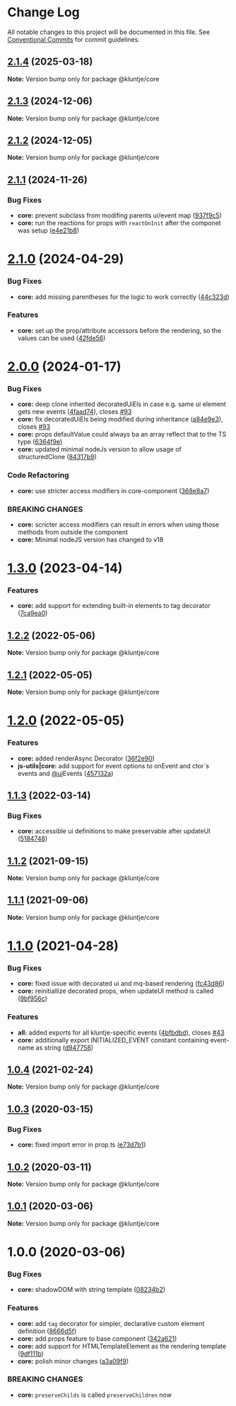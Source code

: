 # Change Log

All notable changes to this project will be documented in this file.
See [Conventional Commits](https://conventionalcommits.org) for commit guidelines.

## [2.1.4](https://github.com/kluntje/kluntje/tree/develop/packages/core/compare/@kluntje/core@2.1.3...@kluntje/core@2.1.4) (2025-03-18)

**Note:** Version bump only for package @kluntje/core





## [2.1.3](https://github.com/kluntje/kluntje/tree/develop/packages/core/compare/@kluntje/core@2.1.2...@kluntje/core@2.1.3) (2024-12-06)

**Note:** Version bump only for package @kluntje/core





## [2.1.2](https://github.com/kluntje/kluntje/tree/develop/packages/core/compare/@kluntje/core@2.1.1...@kluntje/core@2.1.2) (2024-12-05)

**Note:** Version bump only for package @kluntje/core





## [2.1.1](https://github.com/kluntje/kluntje/tree/develop/packages/core/compare/@kluntje/core@2.1.0...@kluntje/core@2.1.1) (2024-11-26)


### Bug Fixes

* **core:** prevent subclass from modifing parents ui/event map ([937f9c5](https://github.com/kluntje/kluntje/tree/develop/packages/core/commit/937f9c588b177a902042f1d2b4534c1a3e371fec))
* **core:** run the reactions for props with `reactOnInit` after the componet was setup ([e4e21b8](https://github.com/kluntje/kluntje/tree/develop/packages/core/commit/e4e21b88d4a774d39a894b5b80c8a91439c80782))





# [2.1.0](https://github.com/kluntje/kluntje/tree/develop/packages/core/compare/@kluntje/core@2.0.0...@kluntje/core@2.1.0) (2024-04-29)


### Bug Fixes

* **core:** add missing parentheses for the logic to work correctly ([44c323d](https://github.com/kluntje/kluntje/tree/develop/packages/core/commit/44c323d83da9ada6603e616d147e03003f477067))


### Features

* **core:** set up the prop/attribute accessors before the rendering, so the values can be used ([42fde56](https://github.com/kluntje/kluntje/tree/develop/packages/core/commit/42fde56a7387896d45f1aa10ad676345eb55e313))





# [2.0.0](https://github.com/kluntje/kluntje/tree/develop/packages/core/compare/@kluntje/core@1.3.0...@kluntje/core@2.0.0) (2024-01-17)


### Bug Fixes

* **core:** deep clone inherited decoratedUiEls in case e.g. same ui element gets new events ([4faad74](https://github.com/kluntje/kluntje/tree/develop/packages/core/commit/4faad745d424437ed804184c0cf6892a28c2941e)), closes [#93](https://github.com/kluntje/kluntje/tree/develop/packages/core/issues/93)
* **core:** fix decoratedUiEls being modified during inheritance ([a84e9e3](https://github.com/kluntje/kluntje/tree/develop/packages/core/commit/a84e9e3d51b0e9ed3286a1a0bb35315fa67109b3)), closes [#93](https://github.com/kluntje/kluntje/tree/develop/packages/core/issues/93)
* **core:** props defaultValue could always ba an array reflect that to the TS type ([6364f9e](https://github.com/kluntje/kluntje/tree/develop/packages/core/commit/6364f9e33790a0e3b837835ce72e5e6616c8eff7))
* **core:** updated minimal nodeJs version to allow usage of structuredClone ([84317b9](https://github.com/kluntje/kluntje/tree/develop/packages/core/commit/84317b9a6e38112290d8f7368dac6e407bc62331))


### Code Refactoring

* **core:** use stricter access modifiers in core-component ([368e8a7](https://github.com/kluntje/kluntje/tree/develop/packages/core/commit/368e8a7afc9d03184b7598b93c72234a6b669f6a))


### BREAKING CHANGES

* **core:** scricter access modifiers can result in errors when using those methods from
outside the component
* **core:** Minimal nodeJS version has changed to v18





# [1.3.0](https://github.com/kluntje/kluntje/tree/develop/packages/core/compare/@kluntje/core@1.2.2...@kluntje/core@1.3.0) (2023-04-14)


### Features

* **core:** add support for extending built-in elements to tag decorator ([7ca9ea0](https://github.com/kluntje/kluntje/tree/develop/packages/core/commit/7ca9ea0c72ee783085553b75898320f45dccb7ee))





## [1.2.2](https://github.com/kluntje/kluntje/tree/develop/packages/core/compare/@kluntje/core@1.2.1...@kluntje/core@1.2.2) (2022-05-06)

**Note:** Version bump only for package @kluntje/core





## [1.2.1](https://github.com/kluntje/kluntje/tree/develop/packages/core/compare/@kluntje/core@1.2.0...@kluntje/core@1.2.1) (2022-05-05)

**Note:** Version bump only for package @kluntje/core





# [1.2.0](https://github.com/kluntje/kluntje/tree/develop/packages/core/compare/@kluntje/core@1.1.3...@kluntje/core@1.2.0) (2022-05-05)


### Features

* **core:** added renderAsync Decorator ([36f2e90](https://github.com/kluntje/kluntje/tree/develop/packages/core/commit/36f2e909056d20f810b0fe86e8c1286335b3fd31))
* **js-utils|core:** add support for event options to onEvent and ctor`s events and  [@ui](https://github.com/ui)Events ([457132a](https://github.com/kluntje/kluntje/tree/develop/packages/core/commit/457132a6ac27bdec4ae0370d7a08ddd0530f9546))





## [1.1.3](https://github.com/kluntje/kluntje/tree/develop/packages/core/compare/@kluntje/core@1.1.2...@kluntje/core@1.1.3) (2022-03-14)


### Bug Fixes

* **core:** accessible ui definitions to make preservable after updateUI ([5184748](https://github.com/kluntje/kluntje/tree/develop/packages/core/commit/5184748dbdd29fa53e0054cac9fe4bddaa6e4601))





## [1.1.2](https://github.com/kluntje/kluntje/tree/develop/packages/core/compare/@kluntje/core@1.1.1...@kluntje/core@1.1.2) (2021-09-15)

**Note:** Version bump only for package @kluntje/core





## [1.1.1](https://github.com/kluntje/kluntje/tree/develop/packages/core/compare/@kluntje/core@1.1.0...@kluntje/core@1.1.1) (2021-09-06)

**Note:** Version bump only for package @kluntje/core





# [1.1.0](https://github.com/kluntje/kluntje/tree/develop/packages/core/compare/@kluntje/core@1.0.4...@kluntje/core@1.1.0) (2021-04-28)


### Bug Fixes

* **core:** fixed issue with decorated ui and mq-based rendering ([fc43d86](https://github.com/kluntje/kluntje/tree/develop/packages/core/commit/fc43d8612c334eb88cf5db496187a5dac5c42f17))
* **core:** reinitiallize decorated props, when updateUI method is called ([9bf956c](https://github.com/kluntje/kluntje/tree/develop/packages/core/commit/9bf956c9e4e8a41a3c085c27946f0823564db489))


### Features

* **all:** added exports for all kluntje-specific events ([4bfbdbd](https://github.com/kluntje/kluntje/tree/develop/packages/core/commit/4bfbdbd74a04fd0dd8696ef22736a25a7e7749c7)), closes [#43](https://github.com/kluntje/kluntje/tree/develop/packages/core/issues/43)
* **core:** additionally export INITIALIZED_EVENT constant containing event-name as string ([d947758](https://github.com/kluntje/kluntje/tree/develop/packages/core/commit/d947758b39b8e70425d4221892edb322c676ef23))





## [1.0.4](https://github.com/kluntje/kluntje/tree/develop/packages/core/compare/@kluntje/core@1.0.3...@kluntje/core@1.0.4) (2021-02-24)

**Note:** Version bump only for package @kluntje/core





## [1.0.3](https://github.com/kluntje/kluntje/tree/develop/packages/core/compare/@kluntje/core@1.0.2...@kluntje/core@1.0.3) (2020-03-15)


### Bug Fixes

* **core:** fixed import error in prop.ts ([e73d7b1](https://github.com/kluntje/kluntje/tree/develop/packages/core/commit/e73d7b13de4665f16fc2ef26fab53d99044637ac))





## [1.0.2](https://github.com/kluntje/kluntje/tree/develop/packages/core/compare/@kluntje/core@1.0.1...@kluntje/core@1.0.2) (2020-03-11)

**Note:** Version bump only for package @kluntje/core





## [1.0.1](https://github.com/kluntje/kluntje/tree/develop/packages/core/compare/@kluntje/core@1.0.0...@kluntje/core@1.0.1) (2020-03-06)

**Note:** Version bump only for package @kluntje/core





# 1.0.0 (2020-03-06)


### Bug Fixes

* **core:** shadowDOM with string template ([08234b2](https://github.com/kluntje/kluntje/commit/08234b2eabd2da94eae54fb8e8c85494e74c1afb))


### Features

* **core:** add `tag` decorator for simpler, declarative custom element definition ([8666d5f](https://github.com/kluntje/kluntje/commit/8666d5f99eae5016f5ab8c1188a57450fbcbcb51))
* **core:** add props feature to base component ([342a621](https://github.com/kluntje/kluntje/commit/342a621a39538112d72b3b8ece4625fe5c41787b))
* **core:** add support for HTMLTemplateElement as the rendering template ([9df111b](https://github.com/kluntje/kluntje/commit/9df111b68444a2f6afc4c34859440b4449c1d204))
* **core:** polish minor changes ([a3a09f9](https://github.com/kluntje/kluntje/commit/a3a09f9099c42f515f9076967e94e5cbe8f29ae4))


### BREAKING CHANGES

* **core:** `preserveChilds` is called `preserveChildren` now
